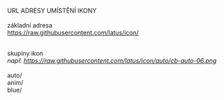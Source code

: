 URL ADRESY UMÍSTĚNÍ IKONY
<br/>
<br/>
základní adresa
<br/>
https://raw.githubusercontent.com/latus/icon/
<br/><br/>

skupiny ikon
<br/>
<i> 
např. https://raw.githubusercontent.com/latus/icon/auto/cb-auto-06.png
</i>
<br/><br/>
    auto/
<br/>
    anim/
<br/>
    blue/
<br/>

